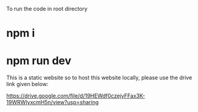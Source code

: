 To run the code in root directory 
# npm i
# npm run dev

This is a static website so to host this website locally, please use the drive link given below:

https://drive.google.com/file/d/19HEWdf0czejyFFax3K-19WRWIyxcmH5n/view?usp=sharing
